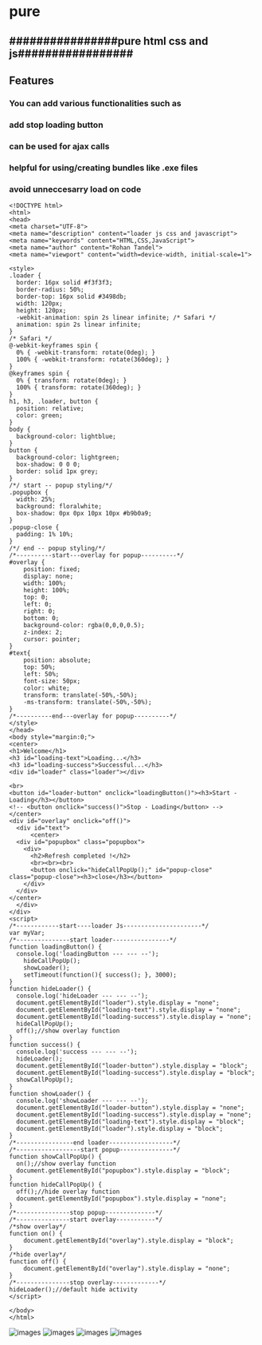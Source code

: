 # pure
## ################pure html css and js#################
## Features
### You can add various functionalities such as
### add stop loading button
### can be used for ajax calls
### helpful for using/creating bundles like .exe files
### avoid unneccesarry load on code

```
<!DOCTYPE html>
<html>
<head>
<meta charset="UTF-8">
<meta name="description" content="loader js css and javascript">
<meta name="keywords" content="HTML,CSS,JavaScript">
<meta name="author" content="Rohan Tandel">
<meta name="viewport" content="width=device-width, initial-scale=1">

<style>
.loader {
  border: 16px solid #f3f3f3;
  border-radius: 50%;
  border-top: 16px solid #3498db;
  width: 120px;
  height: 120px;
  -webkit-animation: spin 2s linear infinite; /* Safari */
  animation: spin 2s linear infinite;
}
/* Safari */
@-webkit-keyframes spin {
  0% { -webkit-transform: rotate(0deg); }
  100% { -webkit-transform: rotate(360deg); }
}
@keyframes spin {
  0% { transform: rotate(0deg); }
  100% { transform: rotate(360deg); }
}
h1, h3, .loader, button {
  position: relative;
  color: green;
}
body {
  background-color: lightblue;
}
button {
  background-color: lightgreen;
  box-shadow: 0 0 0;
  border: solid 1px grey;
}
/*/ start -- popup styling/*/
.popupbox {
  width: 25%;
  background: floralwhite;
  box-shadow: 0px 0px 10px 10px #b9b0a9;
}
.popup-close {
  padding: 1% 10%;
}
/*/ end -- popup styling/*/
/*----------start---overlay for popup----------*/
#overlay {
    position: fixed;
    display: none;
    width: 100%;
    height: 100%;
    top: 0;
    left: 0;
    right: 0;
    bottom: 0;
    background-color: rgba(0,0,0,0.5);
    z-index: 2;
    cursor: pointer;
}
#text{
    position: absolute;
    top: 50%;
    left: 50%;
    font-size: 50px;
    color: white;
    transform: translate(-50%,-50%);
    -ms-transform: translate(-50%,-50%);
}
/*----------end---overlay for popup----------*/
</style>
</head>
<body style="margin:0;">
<center>
<h1>Welcome</h1>
<h3 id="loading-text">Loading...</h3>
<h3 id="loading-success">Successful...</h3>
<div id="loader" class="loader"></div>

<br>
<button id="loader-button" onclick="loadingButton()"><h3>Start - Loading</h3></button>
<!-- <button onclick="success()">Stop - Loading</button> -->
</center>
<div id="overlay" onclick="off()">
  <div id="text">
      <center>
  <div id="popupbox" class="popupbox">
    <div>
      <h2>Refresh completed !</h2>
      <br><br><br>
      <button onclick="hideCallPopUp();" id="popup-close" class="popup-close"><h3>close</h3></button>
    </div>
  </div>
</center>
  </div>
</div>
<script>
/*------------start----loader Js----------------------*/
var myVar;
/*---------------start loader----------------*/
function loadingButton() {
  console.log('loadingButton --- --- --');
    hideCallPopUp();
    showLoader();
    setTimeout(function(){ success(); }, 3000);
}
function hideLoader() {
  console.log('hideLoader --- --- --');
  document.getElementById("loader").style.display = "none";
  document.getElementById("loading-text").style.display = "none";
  document.getElementById("loading-success").style.display = "none";
  hideCallPopUp();
  off();//show overlay function 
}
function success() {
  console.log('success --- --- --');
  hideLoader();
  document.getElementById("loader-button").style.display = "block";
  document.getElementById("loading-success").style.display = "block"; 
  showCallPopUp();
}
function showLoader() {
  console.log('showLoader --- --- --');
  document.getElementById("loader-button").style.display = "none";
  document.getElementById("loading-success").style.display = "none";
  document.getElementById("loading-text").style.display = "block";
  document.getElementById("loader").style.display = "block";
}
/*----------------end loader------------------*/
/*------------------start popup---------------*/
function showCallPopUp() {
  on();//show overlay function
  document.getElementById("popupbox").style.display = "block";
}
function hideCallPopUp() {
  off();//hide overlay function
  document.getElementById("popupbox").style.display = "none";
}
/*---------------stop popup--------------*/
/*---------------start overlay-----------*/
/*show overlay*/
function on() {
    document.getElementById("overlay").style.display = "block";
}
/*hide overlay*/
function off() {
    document.getElementById("overlay").style.display = "none";
}
/*---------------stop overlay-------------*/
hideLoader();//default hide activity
</script>

</body>
</html>
```
![images](https://raw.githubusercontent.com/ROHAN-TANDEL/pure/master/Screenshot%20from%202018-11-01%2014-07-39.png)
![images](https://raw.githubusercontent.com/ROHAN-TANDEL/pure/master/Screenshot%20from%202018-11-01%2014-07-42.png)
![images](https://raw.githubusercontent.com/ROHAN-TANDEL/pure/master/Screenshot%20from%202018-11-01%2014-07-45.png)
![images](https://raw.githubusercontent.com/ROHAN-TANDEL/pure/master/Screenshot%20from%202018-11-01%2014-07-47.png)
